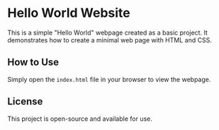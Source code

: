 # Hello World Website

This is a simple "Hello World" webpage created as a basic project. It demonstrates how to create a minimal web page with HTML and CSS.

## How to Use

Simply open the `index.html` file in your browser to view the webpage.

## License

This project is open-source and available for use.